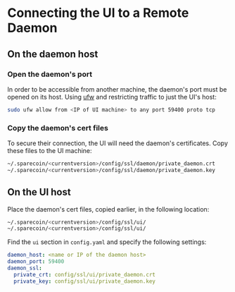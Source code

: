 # Connecting the UI to a Remote Daemon

## On the daemon host

### Open the daemon's port

In order to be accessible from another machine, the daemon's port must be opened on its host. Using [ufw](https://help.ubuntu.com/community/UFW) and restricting traffic to just the UI's host:

````bash
sudo ufw allow from <IP of UI machine> to any port 59400 proto tcp
````

### Copy the daemon's cert files

To secure their connection, the UI will need the daemon's certificates. Copy these files to the UI machine:

````bash
~/.sparecoin/<currentversion>/config/ssl/daemon/private_daemon.crt
~/.sparecoin/<currentversion>/config/ssl/daemon/private_daemon.key
````

## On the UI host

Place the daemon's cert files, copied earlier, in the following location:

````bash
~/.sparecoin/<currentversion>/config/ssl/ui/
~/.sparecoin/<currentversion>/config/ssl/ui/
````

Find the `ui` section in `config.yaml` and specify the following settings:

````yaml
daemon_host: <name or IP of the daemon host>
daemon_port: 59400
daemon_ssl:
  private_crt: config/ssl/ui/private_daemon.crt
  private_key: config/ssl/ui/private_daemon.key
````
